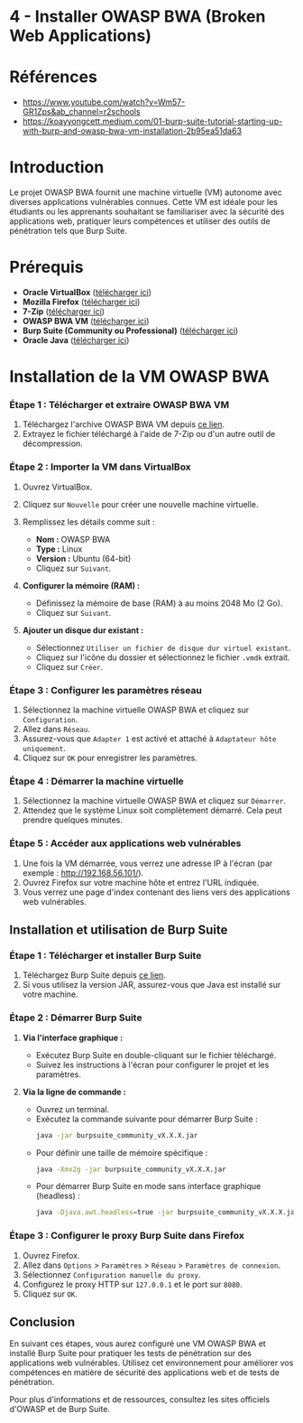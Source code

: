 # 4 - Installer OWASP BWA  (Broken Web Applications)
# Références
- https://www.youtube.com/watch?v=Wm57-GR1Zps&ab_channel=r2schools
- https://koayyongcett.medium.com/01-burp-suite-tutorial-starting-up-with-burp-and-owasp-bwa-vm-installation-2b95ea51da63


# Introduction
Le projet OWASP BWA fournit une machine virtuelle (VM) autonome avec diverses applications vulnérables connues. Cette VM est idéale pour les étudiants ou les apprenants souhaitant se familiariser avec la sécurité des applications web, pratiquer leurs compétences et utiliser des outils de pénétration tels que Burp Suite.

# Prérequis
- **Oracle VirtualBox** ([télécharger ici](https://www.virtualbox.org/wiki/Downloads))
- **Mozilla Firefox** ([télécharger ici](https://www.mozilla.org/en-US/firefox/new/))
- **7-Zip** ([télécharger ici](https://www.7-zip.org/download.html))
- **OWASP BWA VM** ([télécharger ici](https://sourceforge.net/projects/owaspbwa/))
- **Burp Suite (Community ou Professional)** ([télécharger ici](https://portswigger.net/burp))
- **Oracle Java** ([télécharger ici](https://www.java.com/en/download/))

# Installation de la VM OWASP BWA

### Étape 1 : Télécharger et extraire OWASP BWA VM
1. Téléchargez l'archive OWASP BWA VM depuis [ce lien](https://sourceforge.net/projects/owaspbwa/).
2. Extrayez le fichier téléchargé à l'aide de 7-Zip ou d'un autre outil de décompression.

### Étape 2 : Importer la VM dans VirtualBox
1. Ouvrez VirtualBox.
2. Cliquez sur `Nouvelle` pour créer une nouvelle machine virtuelle.
3. Remplissez les détails comme suit :
   - **Nom :** OWASP BWA
   - **Type :** Linux
   - **Version :** Ubuntu (64-bit)
   - Cliquez sur `Suivant`.

4. **Configurer la mémoire (RAM) :**
   - Définissez la mémoire de base (RAM) à au moins 2048 Mo (2 Go).
   - Cliquez sur `Suivant`.

5. **Ajouter un disque dur existant :**
   - Sélectionnez `Utiliser un fichier de disque dur virtuel existant`.
   - Cliquez sur l'icône du dossier et sélectionnez le fichier `.vmdk` extrait.
   - Cliquez sur `Créer`.

### Étape 3 : Configurer les paramètres réseau
1. Sélectionnez la machine virtuelle OWASP BWA et cliquez sur `Configuration`.
2. Allez dans `Réseau`.
3. Assurez-vous que `Adapter 1` est activé et attaché à `Adaptateur hôte uniquement`.
4. Cliquez sur `OK` pour enregistrer les paramètres.

### Étape 4 : Démarrer la machine virtuelle
1. Sélectionnez la machine virtuelle OWASP BWA et cliquez sur `Démarrer`.
2. Attendez que le système Linux soit complètement démarré. Cela peut prendre quelques minutes.

### Étape 5 : Accéder aux applications web vulnérables
1. Une fois la VM démarrée, vous verrez une adresse IP à l'écran (par exemple : http://192.168.56.101/).
2. Ouvrez Firefox sur votre machine hôte et entrez l'URL indiquée.
3. Vous verrez une page d'index contenant des liens vers des applications web vulnérables.

## Installation et utilisation de Burp Suite

### Étape 1 : Télécharger et installer Burp Suite
1. Téléchargez Burp Suite depuis [ce lien](https://portswigger.net/burp).
2. Si vous utilisez la version JAR, assurez-vous que Java est installé sur votre machine.

### Étape 2 : Démarrer Burp Suite
1. **Via l'interface graphique :**
   - Exécutez Burp Suite en double-cliquant sur le fichier téléchargé.
   - Suivez les instructions à l'écran pour configurer le projet et les paramètres.

2. **Via la ligne de commande :**
   - Ouvrez un terminal.
   - Exécutez la commande suivante pour démarrer Burp Suite :
     ```bash
     java -jar burpsuite_community_vX.X.X.jar
     ```
   - Pour définir une taille de mémoire spécifique :
     ```bash
     java -Xmx2g -jar burpsuite_community_vX.X.X.jar
     ```
   - Pour démarrer Burp Suite en mode sans interface graphique (headless) :
     ```bash
     java -Djava.awt.headless=true -jar burpsuite_community_vX.X.X.jar
     ```

### Étape 3 : Configurer le proxy Burp Suite dans Firefox
1. Ouvrez Firefox.
2. Allez dans `Options` > `Paramètres` > `Réseau` > `Paramètres de connexion`.
3. Sélectionnez `Configuration manuelle du proxy`.
4. Configurez le proxy HTTP sur `127.0.0.1` et le port sur `8080`.
5. Cliquez sur `OK`.

## Conclusion
En suivant ces étapes, vous aurez configuré une VM OWASP BWA et installé Burp Suite pour pratiquer les tests de pénétration sur des applications web vulnérables. Utilisez cet environnement pour améliorer vos compétences en matière de sécurité des applications web et de tests de pénétration.

Pour plus d'informations et de ressources, consultez les sites officiels d'OWASP et de Burp Suite.
